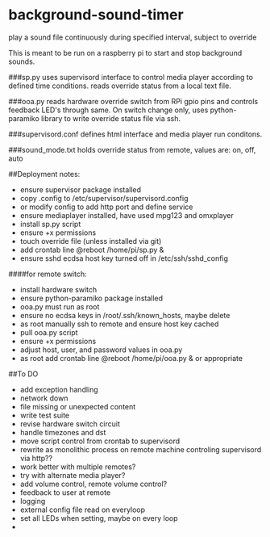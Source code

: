 # background-sound-timer
play a sound file continuously during specified interval, subject to override

This is meant to be run on a raspberry pi to start and stop background sounds.

###sp.py
uses supervisord interface to control media player according to defined time conditions.  reads override status from a local text file.

###ooa.py
reads hardware override switch from RPi gpio pins and controls feedback LED's through same.  On switch change only, uses python-paramiko library to write override status file via ssh.

###supervisord.conf
defines html interface and media player run conditons.

###sound_mode.txt
holds override status from remote, values are: on, off, auto

##Deployment notes:

* ensure supervisor package installed
* copy .config to /etc/supervisor/supervisord.config
 * or modify config to add http port and define service
* ensure mediaplayer installed, have used mpg123 and omxplayer
* install sp.py script
* ensure +x permissions
* touch override file (unless installed via git)
* add crontab line @reboot /home/pi/sp.py &
* ensure sshd ecdsa host key turned off in /etc/ssh/sshd_config

####for remote switch:
* install hardware switch
* ensure python-paramiko package installed
* ooa.py must run as root
* ensure no ecdsa keys in /root/.ssh/known_hosts, maybe delete
* as root manually ssh to remote and ensure host key cached
* pull ooa.py script
* ensure +x permissions
* adjust host, user, and password values in ooa.py
* as root add crontab line @reboot /home/pi/ooa.py &  or appropriate

##To DO
* add exception handling
 * network down
 * file missing or unexpected content
* write test suite
* revise hardware switch circuit
* handle timezones and dst
* move script control from crontab to supervisord
* rewrite as monolithic process on remote machine controling supervisord via http??
* work better with multiple remotes?
* try with alternate media player?
* add volume control, remote volume control?
* feedback to user at remote
* logging
* external config file read on everyloop
* set all LEDs when setting, maybe on every loop
* 
